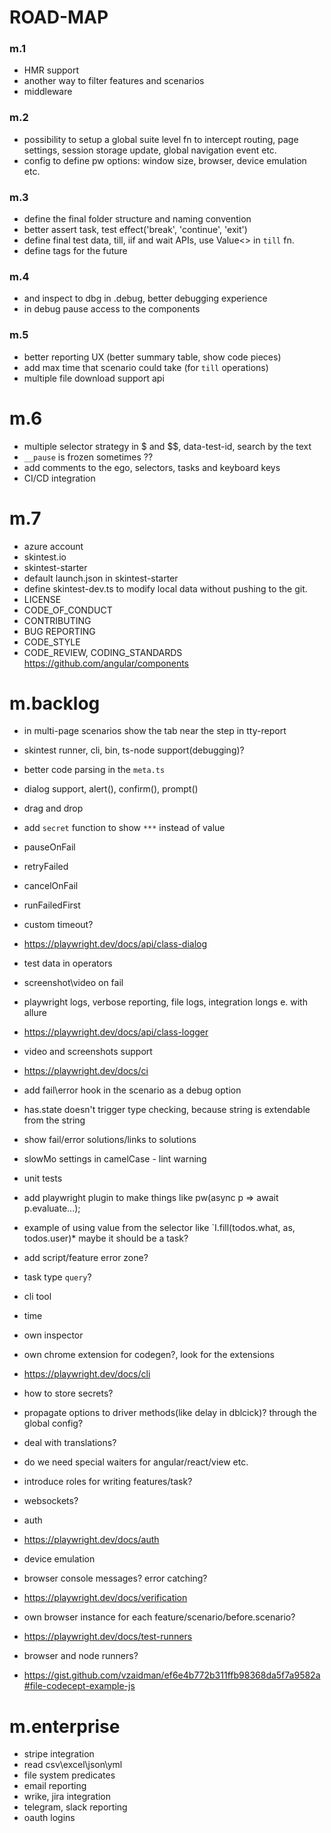 # ROAD-MAP

### m.1
* HMR support
* another way to filter features and scenarios
* middleware

### m.2
* possibility to setup a global suite level fn to intercept routing, page settings, session storage update, global navigation event etc.
* config to define pw options: window size, browser, device emulation etc.

### m.3
* define the final folder structure and naming convention
* better assert task, test effect('break', 'continue', 'exit')
* define final test data, till, iif and wait APIs, use Value<> in `till` fn.
* define tags for the future

### m.4
* and inspect to dbg in .debug, better debugging experience
* in debug pause access to the components

### m.5
* better reporting UX (better summary table, show code pieces)
* add max time that scenario could take (for `till` operations)
* multiple file download support api

# m.6
* multiple selector strategy in $ and $$, data-test-id, search by the text
* `__pause` is frozen sometimes ??
* add comments to the ego, selectors, tasks and keyboard keys
* CI/CD integration

# m.7
* azure account
* skintest.io
* skintest-starter
* default launch.json in skintest-starter
* define skintest-dev.ts to modify local data without pushing to the git.
* LICENSE
* CODE_OF_CONDUCT
* CONTRIBUTING
* BUG REPORTING
* CODE_STYLE
* CODE_REVIEW, CODING_STANDARDS https://github.com/angular/components

# m.backlog
* in multi-page scenarios show the tab near the step in tty-report
* skintest runner, cli, bin, ts-node support(debugging)?
* better code parsing in the `meta.ts`
* dialog support, alert(), confirm(), prompt()
* drag and drop
* add `secret` function to show `***` instead of value
* pauseOnFail
* retryFailed
* cancelOnFail
* runFailedFirst

* custom timeout?
* https://playwright.dev/docs/api/class-dialog
* test data in operators
* screenshot\video on fail
* playwright logs, verbose reporting, file logs, integration longs e. with allure
* https://playwright.dev/docs/api/class-logger
* video and screenshots support
* https://playwright.dev/docs/ci
* add fail\error hook in the scenario as a debug option
* has.state doesn't trigger type checking, because string is extendable from the string
* show fail/error solutions/links to solutions
* slowMo settings in camelCase - lint warning
* unit tests
* add playwright plugin to make things like pw(async p => await p.evaluate...);
* example of using value from the selector like `I.fill(todos.what, as, todos.user)* maybe it should be a task?
* add script/feature error zone?
* task type  `query`?
* cli tool
* time 
* own inspector
* own chrome extension for codegen?, look for the extensions
* https://playwright.dev/docs/cli
* how to store secrets?
* propagate options to driver methods(like delay in dblcick)? through the global config?
* deal with translations?
* do we need special waiters for angular/react/view etc.
* introduce roles for writing features/task?
* websockets?
* auth
* https://playwright.dev/docs/auth
* device emulation
* browser console messages? error catching?
* https://playwright.dev/docs/verification
* own browser instance for each feature/scenario/before.scenario?
* https://playwright.dev/docs/test-runners
* browser and node runners?
* https://gist.github.com/vzaidman/ef6e4b772b311ffb98368da5f7a9582a#file-codecept-example-js

# m.enterprise
* stripe integration
* read csv\excel\json\yml
* file system predicates
* email reporting
* wrike, jira integration
* telegram, slack reporting
* oauth logins